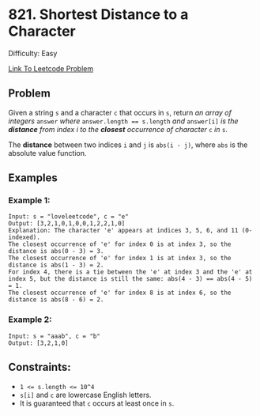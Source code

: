 # 821. Shortest Distance to a Character
Difficulty: Easy

[Link To Leetcode Problem](https://leetcode.com/problems/shortest-distance-to-a-character/)

## Problem
Given a string `s` and a character `c` that occurs in `s`, return *an array of integers* `answer` *where* `answer.length == s.length` *and* `answer[i]` *is the **distance** from index i to the **closest** occurrence of character* `c` *in* `s`.

The **distance** between two indices `i` and `j` is `abs(i - j)`, where `abs` is the absolute value function.

## Examples
### Example 1:
```
Input: s = "loveleetcode", c = "e"
Output: [3,2,1,0,1,0,0,1,2,2,1,0]
Explanation: The character 'e' appears at indices 3, 5, 6, and 11 (0-indexed).
The closest occurrence of 'e' for index 0 is at index 3, so the distance is abs(0 - 3) = 3.
The closest occurrence of 'e' for index 1 is at index 3, so the distance is abs(1 - 3) = 2.
For index 4, there is a tie between the 'e' at index 3 and the 'e' at index 5, but the distance is still the same: abs(4 - 3) == abs(4 - 5) = 1.
The closest occurrence of 'e' for index 8 is at index 6, so the distance is abs(8 - 6) = 2.
```
### Example 2:
```
Input: s = "aaab", c = "b"
Output: [3,2,1,0]
```

## Constraints:
- `1 <= s.length <= 10^4`
- `s[i]` and `c` are lowercase English letters.
- It is guaranteed that `c` occurs at least once in `s`.
